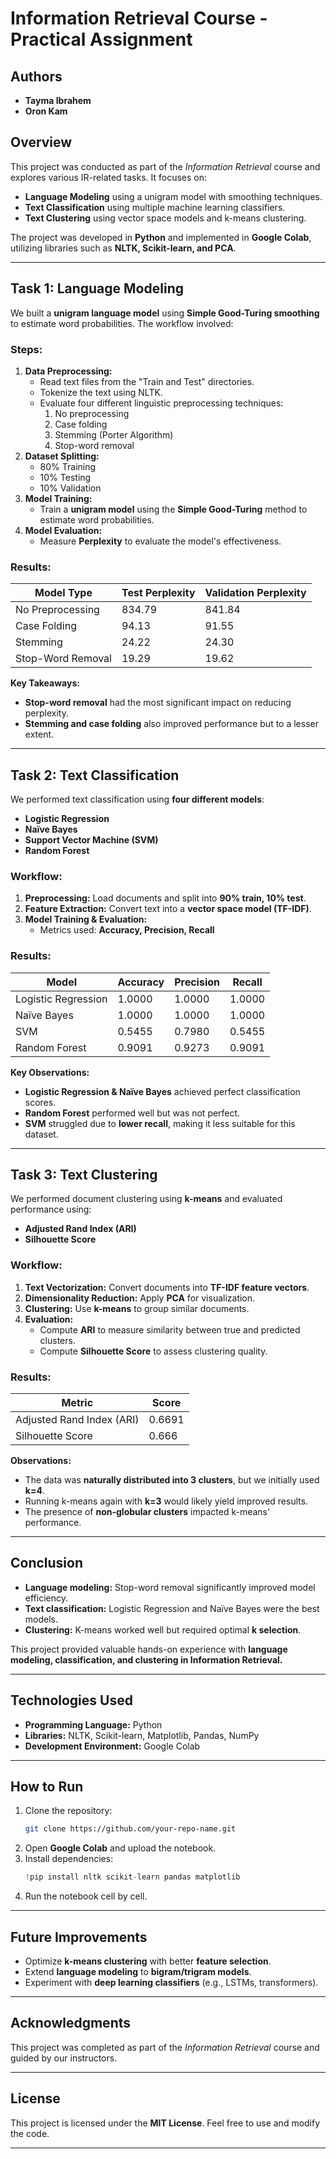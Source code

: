 # Information Retrieval Course - Practical Assignment

## Authors
- **Tayma Ibrahem**  
- **Oron Kam**  

## Overview
This project was conducted as part of the *Information Retrieval* course and explores various IR-related tasks. It focuses on:
- **Language Modeling** using a unigram model with smoothing techniques.
- **Text Classification** using multiple machine learning classifiers.
- **Text Clustering** using vector space models and k-means clustering.

The project was developed in **Python** and implemented in **Google Colab**, utilizing libraries such as **NLTK, Scikit-learn, and PCA**.

---
## Task 1: Language Modeling

We built a **unigram language model** using **Simple Good-Turing smoothing** to estimate word probabilities. The workflow involved:

### Steps:
1. **Data Preprocessing:**
   - Read text files from the "Train and Test" directories.
   - Tokenize the text using NLTK.
   - Evaluate four different linguistic preprocessing techniques:
     1. No preprocessing
     2. Case folding
     3. Stemming (Porter Algorithm)
     4. Stop-word removal
2. **Dataset Splitting:**
   - 80% Training
   - 10% Testing
   - 10% Validation
3. **Model Training:**
   - Train a **unigram model** using the **Simple Good-Turing** method to estimate word probabilities.
4. **Model Evaluation:**
   - Measure **Perplexity** to evaluate the model's effectiveness.

### Results:
| Model Type              | Test Perplexity | Validation Perplexity |
|-------------------------|----------------|----------------------|
| No Preprocessing       | 834.79         | 841.84               |
| Case Folding           | 94.13          | 91.55                |
| Stemming               | 24.22          | 24.30                |
| Stop-Word Removal      | 19.29          | 19.62                |

**Key Takeaways:**
- **Stop-word removal** had the most significant impact on reducing perplexity.
- **Stemming and case folding** also improved performance but to a lesser extent.

---
## Task 2: Text Classification

We performed text classification using **four different models**:
- **Logistic Regression**
- **Naïve Bayes**
- **Support Vector Machine (SVM)**
- **Random Forest**

### Workflow:
1. **Preprocessing:** Load documents and split into **90% train, 10% test**.
2. **Feature Extraction:** Convert text into a **vector space model (TF-IDF)**.
3. **Model Training & Evaluation:**
   - Metrics used: **Accuracy, Precision, Recall**

### Results:
| Model               | Accuracy | Precision | Recall  |
|---------------------|----------|-----------|---------|
| Logistic Regression | 1.0000   | 1.0000    | 1.0000  |
| Naïve Bayes        | 1.0000   | 1.0000    | 1.0000  |
| SVM                | 0.5455   | 0.7980    | 0.5455  |
| Random Forest      | 0.9091   | 0.9273    | 0.9091  |

**Key Observations:**
- **Logistic Regression & Naïve Bayes** achieved perfect classification scores.
- **Random Forest** performed well but was not perfect.
- **SVM** struggled due to **lower recall**, making it less suitable for this dataset.

---
## Task 3: Text Clustering

We performed document clustering using **k-means** and evaluated performance using:
- **Adjusted Rand Index (ARI)**
- **Silhouette Score**

### Workflow:
1. **Text Vectorization:** Convert documents into **TF-IDF feature vectors**.
2. **Dimensionality Reduction:** Apply **PCA** for visualization.
3. **Clustering:** Use **k-means** to group similar documents.
4. **Evaluation:**
   - Compute **ARI** to measure similarity between true and predicted clusters.
   - Compute **Silhouette Score** to assess clustering quality.

### Results:
| Metric | Score  |
|--------|--------|
| Adjusted Rand Index (ARI) | 0.6691 |
| Silhouette Score          | 0.666  |

**Observations:**
- The data was **naturally distributed into 3 clusters**, but we initially used **k=4**.
- Running k-means again with **k=3** would likely yield improved results.
- The presence of **non-globular clusters** impacted k-means' performance.

---
## Conclusion
- **Language modeling:** Stop-word removal significantly improved model efficiency.
- **Text classification:** Logistic Regression and Naïve Bayes were the best models.
- **Clustering:** K-means worked well but required optimal **k selection**.

This project provided valuable hands-on experience with **language modeling, classification, and clustering in Information Retrieval.**

---
## Technologies Used
- **Programming Language:** Python
- **Libraries:** NLTK, Scikit-learn, Matplotlib, Pandas, NumPy
- **Development Environment:** Google Colab

---
## How to Run
1. Clone the repository:
   ```bash
   git clone https://github.com/your-repo-name.git
   ```
2. Open **Google Colab** and upload the notebook.
3. Install dependencies:
   ```python
   !pip install nltk scikit-learn pandas matplotlib
   ```
4. Run the notebook cell by cell.

---
## Future Improvements
- Optimize **k-means clustering** with better **feature selection**.
- Extend **language modeling** to **bigram/trigram models**.
- Experiment with **deep learning classifiers** (e.g., LSTMs, transformers).

---
## Acknowledgments
This project was completed as part of the *Information Retrieval* course and guided by our instructors.

---
## License
This project is licensed under the **MIT License**. Feel free to use and modify the code.

---

